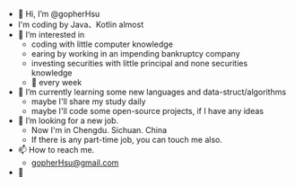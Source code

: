 - 👋 Hi, I’m @gopherHsu
- I'm coding by Java、Kotlin almost
- 👀 I’m interested in
  - coding with little computer knowledge
  - earing by working in an impending bankruptcy company
  - investing securities with little principal and none securities knowledge
  - 🏸 every week
- 🌱 I’m currently learning some new languages and data-struct/algorithms
  - maybe I'll share my study daily
  - maybe I'll code some open-source projects, if I have any ideas 
- 💞️ I’m looking for a new job.
  - Now I'm in Chengdu. Sichuan. China
  - If there is any part-time job, you can touch me also.
- 📫 How to reach me.
  - gopherHsu@gmail.com
- 🌟 

<!---
gopherHsu/gopherHsu is a ✨ special ✨ repository because its `README.md` (this file) appears on your GitHub profile.
You can click the Preview link to take a look at your changes.
--->
